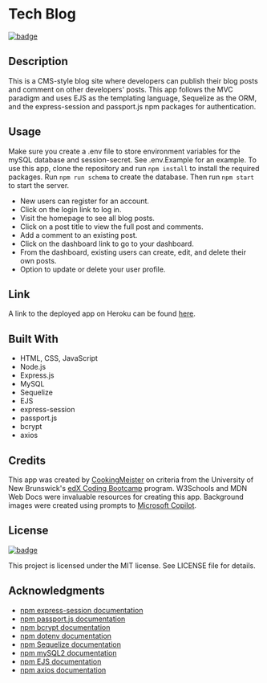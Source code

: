 # Tech Blog

[![badge](https://img.shields.io/badge/license-MIT-brightgreen.svg)](https://opensource.org/licenses/mit)

## Description

This is a CMS-style blog site where developers can publish their blog posts and comment on other developers' posts. This app follows the MVC paradigm and uses EJS as the templating language, Sequelize as the ORM, and the express-session and passport.js npm packages for authentication.

## Usage

Make sure you create a .env file to store environment variables for the mySQL database and session-secret. See .env.Example for an example. To use this app, clone the repository and run `npm install` to install the required packages. Run `npm run schema` to create the database. Then run `npm start` to start the server.

* New users can register for an account.
* Click on the login link to log in.
* Visit the homepage to see all blog posts.
* Click on a post title to view the full post and comments.
* Add a comment to an existing post.
* Click on the dashboard link to go to your dashboard.
* From the dashboard, existing users can create, edit, and delete their own posts.
* Option to update or delete your user profile.

## Link

A link to the deployed app on Heroku can be found [here](https://infinite-ocean-68541-91b9dc3361ab.herokuapp.com/).

## Built With

* HTML, CSS, JavaScript
* Node.js
* Express.js
* MySQL
* Sequelize
* EJS
* express-session
* passport.js
* bcrypt
* axios

## Credits

This app was created by [CookingMeister](https://github.com/CookingMeister) on criteria from the University of New Brunswick's [edX Coding Bootcamp](https://unb.ca/cel/bootcamps/coding.html) program. W3Schools and MDN Web Docs were invaluable resources for creating this app. Background images were created using prompts to [Microsoft Copilot](https://copilot.microsoft.com/).

## License

[![badge](https://img.shields.io/badge/license-MIT-brightgreen.svg)](https://opensource.org/licenses/mit)

This project is licensed under the MIT license. See LICENSE file for details.

## Acknowledgments

* [npm express-session documentation](https://www.npmjs.com/package/express-session)
* [npm passport.js documentation](https://www.npmjs.com/package/passport)
* [npm bcrypt documentation](https://www.npmjs.com/package/bcrypt)
* [npm dotenv documentation](https://www.npmjs.com/package/dotenv)
* [npm Sequelize documentation](https://www.npmjs.com/package/sequelize)
* [npm mySQL2 documentation](https://www.npmjs.com/package/mysql2)
* [npm EJS documentation](https://www.npmjs.com/package/ejs)
* [npm axios documentation](https://www.npmjs.com/package/axios)
